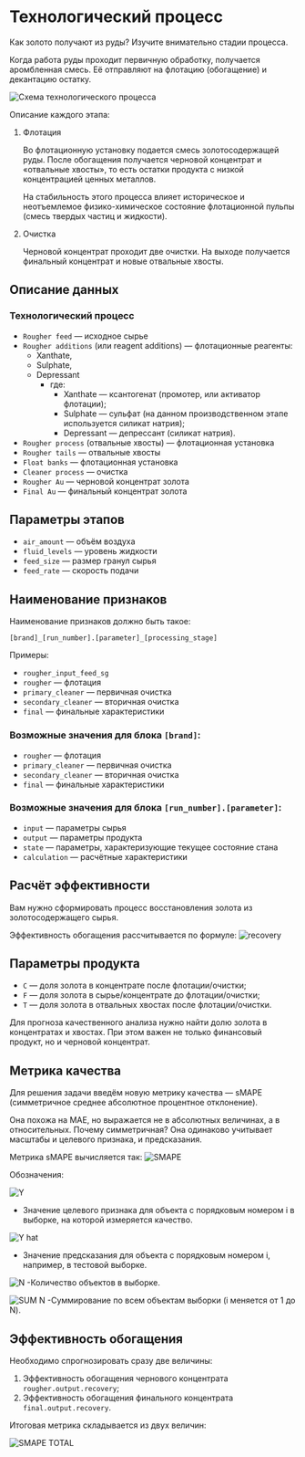 
# Технологический процесс

Как золото получают из руды? Изучите внимательно стадии процесса.

Когда работа руды проходит первичную обработку, получается аромбленная смесь. Её отправляют на флотацию (обогащение) и декантацию остатку.

![Схема технологического процесса](https://github.com/katorgun/Yandex-Practicum/assets/49516584/4b9a8ea7-72e6-4db0-871c-45123aed0208)

Описание каждого этапа:

1. Флотация

   Во флотационную установку подается смесь золотосодержащей руды. После обогащения получается черновой концентрат и «отвальные хвосты», то есть остатки продукта с низкой концентрацией ценных металлов.

   На стабильность этого процесса влияет историческое и неотъемлемое физико-химическое состояние флотационной пульпы (смесь твердых частиц и жидкости).

2. Очистка

   Черновой концентрат проходит две очистки. На выходе получается финальный концентрат и новые отвальные хвосты.

## Описание данных

### Технологический процесс

- `Rougher feed` — исходное сырье
- `Rougher additions` (или reagent additions) — флотационные реагенты: 
  - Xanthate, 
  - Sulphate, 
  - Depressant
    - где:
      - Xanthate — ксантогенат (промотер, или активатор флотации);
      - Sulphate — сульфат (на данном производственном этапе используется силикат натрия);
      - Depressant — депрессант (силикат натрия).
- `Rougher process` (отвальные хвосты) — флотационная установка
- `Rougher tails` — отвальные хвосты
- `Float banks` — флотационная установка
- `Cleaner process` — очистка
- `Rougher Au` — черновой концентрат золота
- `Final Au` — финальный концентрат золота

## Параметры этапов

- `air_amount` — объём воздуха
- `fluid_levels` — уровень жидкости
- `feed_size` — размер гранул сырья
- `feed_rate` — скорость подачи

## Наименование признаков

Наименование признаков должно быть такое:

`[brand]_[run_number].[parameter]_[processing_stage]`

Примеры:
- `rougher_input_feed_sg`
- `rougher` — флотация
- `primary_cleaner` — первичная очистка
- `secondary_cleaner` — вторичная очистка
- `final` — финальные характеристики

### Возможные значения для блока `[brand]`:

- `rougher` — флотация
- `primary_cleaner` — первичная очистка
- `secondary_cleaner` — вторичная очистка
- `final` — финальные характеристики

### Возможные значения для блока `[run_number].[parameter]`:

- `input` — параметры сырья
- `output` — параметры продукта
- `state` — параметры, характеризующие текущее состояние стана
- `calculation` — расчётные характеристики

## Расчёт эффективности

Вам нужно сформировать процесс восстановления золота из золотосодержащего сырья.

Эффективность обогащения рассчитывается по формуле:
![recovery](https://github.com/katorgun/Yandex-Practicum/assets/49516584/4d67f2df-40bd-4a36-9be3-0660b3aefe28)

## Параметры продукта

- `C` — доля золота в концентрате после флотации/очистки;
- `F` — доля золота в сырье/концентрате до флотации/очистки;
- `T` — доля золота в отвальных хвостах после флотации/очистки.

Для прогноза качественного анализа нужно найти долю золота в концентратах и хвостах. При этом важен не только финансовый продукт, но и черновой концентрат.

## Метрика качества

Для решения задачи введём новую метрику качества — sMAPE (симметричное среднее абсолютное процентное отклонение).

Она похожа на MAE, но выражается не в абсолютных величинах, а в относительных. Почему симметричная? Она одинаково учитывает масштабы и целевого признака, и предсказания.

Метрика sMAPE вычисляется так:
![SMAPE](https://github.com/katorgun/Yandex-Practicum/assets/49516584/b9c877d7-65a8-456f-aa25-e556e90bccab)

Обозначения:

![Y](https://github.com/katorgun/Yandex-Practicum/assets/49516584/735c1e89-e424-41ca-82e4-f6aff9038bbb)
- Значение целевого признака для объекта с порядковым номером i в выборке, на которой измеряется качество.

![Y hat](https://github.com/katorgun/Yandex-Practicum/assets/49516584/8140d0ec-a39e-4ab7-b993-93d16e92e3e1)
- Значение предсказания для объекта с порядковым номером i, например, в тестовой выборке.

![N](https://github.com/katorgun/Yandex-Practicum/assets/49516584/1c276254-4335-4c51-9595-c6c5c7b3a60e)
-Количество объектов в выборке.

![SUM N](https://github.com/katorgun/Yandex-Practicum/assets/49516584/6b3f4a78-fae3-467e-9f1d-2cc5152b5c2b)
-Суммирование по всем объектам выборки (i меняется от 1 до N).

## Эффективность обогащения

Необходимо спрогнозировать сразу две величины:

1. Эффективность обогащения чернового концентрата `rougher.output.recovery`;
2. Эффективность обогащения финального концентрата `final.output.recovery`.

Итоговая метрика складывается из двух величин:

![SMAPE TOTAL](https://github.com/katorgun/Yandex-Practicum/assets/49516584/36095a79-3e14-481d-9d91-030465beea49)

